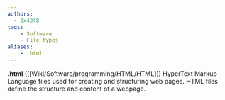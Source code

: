 ```yaml
---
authors:
  - 0x4248
tags:
    - Software
    - File_types
aliases:
    - .html
---
```

**.html** ([[Wiki/Software/programming/HTML/HTML]]) HyperText Markup Language files used for creating and structuring web pages. HTML files define the structure and content of a webpage.
